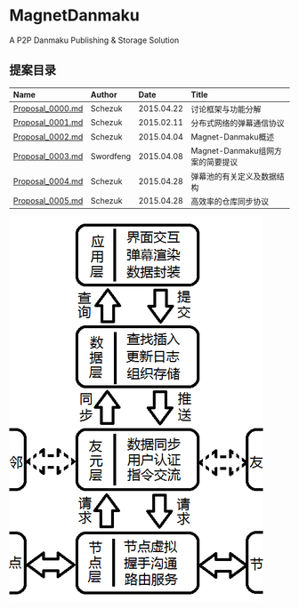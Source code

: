 # MagnetDanmaku

A P2P Danmaku Publishing &amp; Storage Solution

## 提案目录
| Name                                 | Author    | Date       | Title                            |
| :----------------------------------- | :---------| :----------| :------------------------------- |
| [Proposal_0000.md](Proposal_0000.md) | Schezuk   | 2015.04.22 | 讨论框架与功能分解               |
| [Proposal_0001.md](Proposal_0001.md) | Schezuk   | 2015.02.11	| 分布式网络的弹幕通信协议         |
| [Proposal_0002.md](Proposal_0002.md) | Schezuk   | 2015.04.04	| Magnet-Danmaku概述               |
| [Proposal_0003.md](Proposal_0003.md) | Swordfeng | 2015.04.08 | Magnet-Danmaku组网方案的简要提议 |
| [Proposal_0004.md](Proposal_0004.md) | Schezuk   | 2015.04.28	| 弹幕池的有关定义及数据结构       |
| [Proposal_0005.md](Proposal_0005.md) | Schezuk   | 2015.04.28	| 高效率的仓库同步协议             |
![New Decomposition Diagram](New_Decomposition_Diagram.png)
